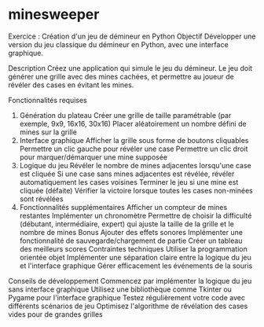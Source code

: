 # minesweeper

Exercice : Création d'un jeu de démineur en Python
Objectif
Développer une version du jeu classique du démineur en Python, avec une interface graphique.

Description
Créez une application qui simule le jeu du démineur. Le jeu doit générer une grille avec des mines cachées, et permettre au joueur de révéler des cases en évitant les mines.

Fonctionnalités requises
1. Génération du plateau
Créer une grille de taille paramétrable (par exemple, 9x9, 16x16, 30x16)
Placer aléatoirement un nombre défini de mines sur la grille
2. Interface graphique
Afficher la grille sous forme de boutons cliquables
Permettre un clic gauche pour révéler une case
Permettre un clic droit pour marquer/démarquer une mine supposée
3. Logique du jeu
Révéler le nombre de mines adjacentes lorsqu'une case est cliquée
Si une case sans mines adjacentes est révélée, révéler automatiquement les cases voisines
Terminer le jeu si une mine est cliquée (défaite)
Vérifier la victoire lorsque toutes les cases non-minées sont révélées
4. Fonctionnalités supplémentaires
Afficher un compteur de mines restantes
Implémenter un chronomètre
Permettre de choisir la difficulté (débutant, intermédiaire, expert) qui ajuste la taille de la grille et le nombre de mines
Bonus
Ajouter des effets sonores
Implémenter une fonctionnalité de sauvegarde/chargement de partie
Créer un tableau des meilleurs scores
Contraintes techniques
Utiliser la programmation orientée objet
Implémenter une séparation claire entre la logique du jeu et l'interface graphique
Gérer efficacement les événements de la souris

Conseils de développement
Commencez par implémenter la logique du jeu sans interface graphique
Utilisez une bibliothèque comme Tkinter ou Pygame pour l'interface graphique
Testez régulièrement votre code avec différents scénarios de jeu
Optimisez l'algorithme de révélation des cases vides pour de grandes grilles